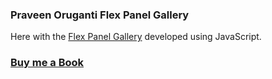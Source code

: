 ### Praveen Oruganti Flex Panel Gallery

Here with the [Flex Panel Gallery](https://praveenoruganti.github.io/praveenoruganti-vanilla-js/0_Projects/praveenoruganti-flex-panel-gallery) developed using JavaScript.

### [Buy me a Book](https://bit.ly/388sUbE)

